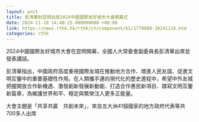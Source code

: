 ```yaml
---
layout: post
title: 彭清華到昆明出席2024中國國際友好城市大會開幕式
date: 2024-11-18 14:40:25.000000000 +08:00
link: https://news.rthk.hk/rthk/ch/component/k2/1779689-20241118.htm
categories: rthk
---
```


2024中國國際友好城市大會在昆明開幕，全國人大常委會副委員長彭清華出席並發表講話。

彭清華指出，中國政府高度重視國際友城在推動地方合作、增進人民友誼、促進文明互鑒中的重要基礎性作用。在人類攜手邁向現代化的歷史進程中，希望中外友城把握開放合作新機遇、激發創新發展新動能、打造合作惠民新項目、譜寫文明互鑒新篇章，為維護世界和平、穩定與繁榮注入更多正能量。

大會主題是「共享共贏　共創未來」，來自五大洲41個國家的地方政府代表等共700多人出席
